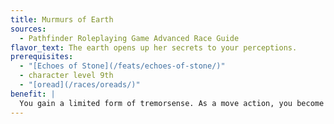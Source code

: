 ```yaml
---
title: Murmurs of Earth
sources:
  - Pathfinder Roleplaying Game Advanced Race Guide
flavor_text: The earth opens up her secrets to your perceptions.
prerequisites:
  - "[Echoes of Stone](/feats/echoes-of-stone/)"
  - character level 9th
  - "[oread](/races/oreads/)"
benefit: |
  You gain a limited form of tremorsense. As a move action, you become aware of all creatures within 15 feet that are in contact with the ground at that moment.
---
```


